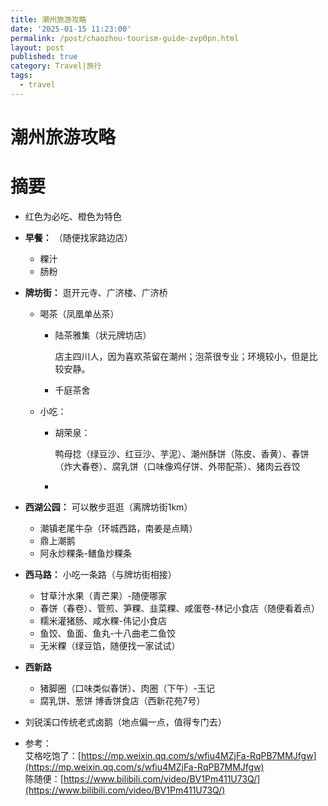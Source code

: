 ```yaml
---
title: 潮州旅游攻略
date: '2025-01-15 11:23:00'
permalink: /post/chaozhou-tourism-guide-zvp0pn.html
layout: post
published: true
category: Travel|旅行
tags:
  - travel
---
```


# 潮州旅游攻略

# 摘要

* <span data-type="text" style="color: var(--b3-font-color13);">红色</span>为必吃、<span data-type="text" style="color: var(--b3-font-color5);">橙色</span>为特色
* **早餐：** （随便找家路边店）

  * 粿汁
  * 肠粉
* **牌坊街：** 逛开元寺、广济楼、广济桥

  * 喝茶（凤凰单丛茶）

    * <span data-type="text" style="color: var(--b3-font-color13);">陆茶雅集（状元牌坊店）</span>

      店主四川人，因为喜欢茶留在潮州；泡茶很专业；环境较小，但是比较安静。
    * 千庭茶舍
  * 小吃：

    * <span data-type="text" style="color: var(--b3-font-color13);">胡荣泉：</span>

      <span data-type="text" style="color: var(--b3-font-color13);">鸭母捻（绿豆沙、红豆沙、芋泥）、潮州酥饼（陈皮、香黄）</span>、<span data-type="text" style="color: var(--b3-font-color5);">春饼（炸大春卷）、腐乳饼（口味像鸡仔饼、外带配茶）、</span>猪肉云吞饺
    * ‍
* **西湖公园：** 可以散步逛逛（离牌坊街1km）

  * <span data-type="text" style="color: var(--b3-font-color13);">潮镇老尾牛杂</span>（环城西路，南姜是点睛）
  * <span data-type="text" style="color: var(--b3-font-color13);">鼎上潮鹅</span>
  * 阿永炒粿条-鳝鱼炒粿条
* **西马路：** 小吃一条路​（与牌坊街相接）

  * <span data-type="text" style="color: var(--b3-font-color13);">甘草汁水果（青芒果）</span>-随便哪家
  * <span data-type="text" style="color: var(--b3-font-color13);">春饼（春卷）</span>、<span data-type="text" style="color: var(--b3-font-color5);">管煎、笋粿、韭菜粿、咸蛋卷</span>-林记小食店（随便看着点）
  * <span data-type="text" style="color: var(--b3-font-color5);">糯米灌猪肠、咸水粿</span>-伟记小食店
  * <span data-type="text" style="color: var(--b3-font-color5);">鱼饺、鱼面、鱼丸</span>-十八曲老二鱼饺
  * 无米粿（绿豆馅，随便找一家试试）
* **西新路**

  * 猪脚圈（口味类似春饼）、肉圈（下午）-玉记
  * 腐乳饼、葱饼 博香饼食店（西新花苑7号）
* <span data-type="text" style="color: var(--b3-font-color13);">刘锐溪口传统老式卤鹅</span>（地点偏一点，值得专门去）
* 参考：  
  艾格吃饱了：[https://mp.weixin.qq.com/s/wfiu4MZjFa-RqPB7MMJfgw](https://mp.weixin.qq.com/s/wfiu4MZjFa-RqPB7MMJfgw)  
  陈随便：[https://www.bilibili.com/video/BV1Pm411U73Q/](https://www.bilibili.com/video/BV1Pm411U73Q/)
